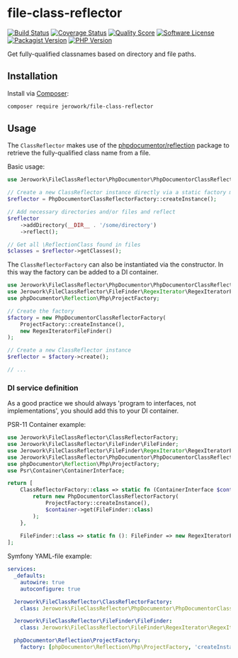 # file-class-reflector
[![Build Status](https://img.shields.io/endpoint.svg?url=https%3A%2F%2Factions-badge.atrox.dev%2Fjerowork%2Ffile-class-reflector%2Fbadge%3Fref%3Dmain&style=flat-square)](https://github.com/jerowork/file-class-reflector/actions)
[![Coverage Status](https://img.shields.io/scrutinizer/coverage/g/jerowork/file-class-reflector.svg?style=flat-square)](https://scrutinizer-ci.com/g/jerowork/file-class-reflector/code-structure)
[![Quality Score](https://img.shields.io/scrutinizer/g/jerowork/file-class-reflector.svg?style=flat-square)](https://scrutinizer-ci.com/g/jerowork/file-class-reflector)
[![Software License](https://img.shields.io/badge/license-MIT-brightgreen.svg?style=flat-square)](LICENSE)
[![Packagist Version](https://img.shields.io/packagist/v/jerowork/file-class-reflector.svg?style=flat-square&include_prereleases)](https://packagist.org/packages/jerowork/file-class-reflector)
[![PHP Version](https://img.shields.io/badge/php-%5E8.1-8892BF.svg?style=flat-square)](http://www.php.net)

Get fully-qualified classnames based on directory and file paths.

## Installation
Install via [Composer](https://getcomposer.org):
```bash
composer require jerowork/file-class-reflector
```

## Usage
The `ClassReflector` makes use of the [phpdocumentor/reflection](https://github.com/phpDocumentor/Reflection) 
package to retrieve the fully-qualified class name from a file.

Basic usage:

```php
use Jerowork\FileClassReflector\PhpDocumentor\PhpDocumentorClassReflectorFactory;

// Create a new ClassReflector instance directly via a static factory method
$reflector = PhpDocumentorClassReflectorFactory::createInstance();

// Add necessary directories and/or files and reflect
$reflector
    ->addDirectory(__DIR__ . '/some/directory')
    ->reflect();

// Get all \ReflectionClass found in files
$classes = $reflector->getClasses();
```

The `ClassReflectorFactory` can also be instantiated via the constructor.
In this way the factory can be added to a DI container. 
```php
use Jerowork\FileClassReflector\PhpDocumentor\PhpDocumentorClassReflectorFactory;
use Jerowork\FileClassReflector\FileFinder\RegexIterator\RegexIteratorFileFinder;
use phpDocumentor\Reflection\Php\ProjectFactory;

// Create the factory
$factory = new PhpDocumentorClassReflectorFactory(
    ProjectFactory::createInstance(),
    new RegexIteratorFileFinder()
);

// Create a new ClassReflector instance
$reflector = $factory->create();

// ...
```

### DI service definition
As a good practice we should always 'program to interfaces, not implementations', you should add this to your DI container.

PSR-11 Container example:

```php
use Jerowork\FileClassReflector\ClassReflectorFactory;
use Jerowork\FileClassReflector\FileFinder\FileFinder;
use Jerowork\FileClassReflector\FileFinder\RegexIterator\RegexIteratorFileFinder;
use Jerowork\FileClassReflector\PhpDocumentor\PhpDocumentorClassReflectorFactory;
use phpDocumentor\Reflection\Php\ProjectFactory;
use Psr\Container\ContainerInterface;

return [
    ClassReflectorFactory::class => static fn (ContainerInterface $container) : ClassReflectorFactory {
        return new PhpDocumentorClassReflectorFactory(
            ProjectFactory::createInstance(),
            $container->get(FileFinder::class)
        );
    },
    
    FileFinder::class => static fn (): FileFinder => new RegexIteratorFileFinder(),
];
```

Symfony YAML-file example:
```yaml
services:
  _defaults:
    autowire: true
    autoconfigure: true

  Jerowork\FileClassReflector\ClassReflectorFactory:
    class: Jerowork\FileClassReflector\PhpDocumentor\PhpDocumentorClassReflectorFactory

  Jerowork\FileClassReflector\FileFinder\FileFinder:
    class: Jerowork\FileClassReflector\FileFinder\RegexIterator\RegexIteratorFileFinder

  phpDocumentor\Reflection\ProjectFactory:
    factory: [phpDocumentor\Reflection\Php\ProjectFactory, 'createInstance']
```
